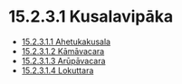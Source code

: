 

# 15.2.3.1 Kusalavipāka

* [15.2.3.1.1 Ahetukakusala](15.2.3.1/15.2.3.1.1.md)
* [15.2.3.1.2 Kāmāvacara](15.2.3.1/15.2.3.1.2.md)
* [15.2.3.1.3 Arūpāvacara](15.2.3.1/15.2.3.1.3.md)
* [15.2.3.1.4 Lokuttara](15.2.3.1/15.2.3.1.4.md)



